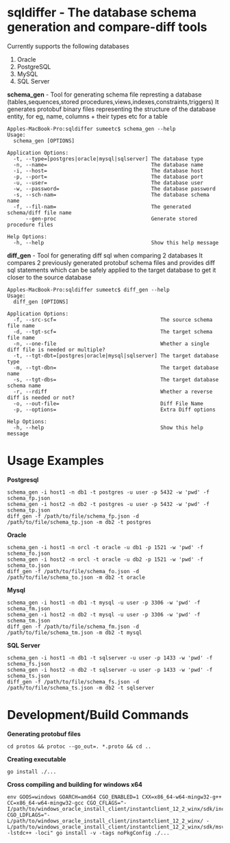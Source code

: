 # sqldiffer - The database schema generation and compare-diff tools

Currently supports the following databases
1. Oracle
2. PostgreSQL
3. MySQL
4. SQL Server

**schema_gen** - Tool for generating schema file represting a database (tables,sequences,stored procedures,views,indexes,constraints,triggers)
It generates protobuf binary files representing the structure of the database entity, for eg, name, columns + their types etc for a table
```
Apples-MacBook-Pro:sqldiffer sumeetc$ schema_gen --help
Usage:
  schema_gen [OPTIONS]

Application Options:
  -t, --type=[postgres|oracle|mysql|sqlserver] The database type
  -n, --name=                                  The database name
  -i, --host=                                  The database host
  -p, --port=                                  The database port
  -u, --user=                                  The database user
  -w, --password=                              The database password
  -s, --sch-nam=                               The database schema name
  -f, --fil-nam=                               The generated schema/diff file name
      --gen-proc                               Generate stored procedure files

Help Options:
  -h, --help                                   Show this help message
```

**diff_gen** - Tool for generating diff sql when comparing 2 databases
It compares 2 previously generated protobuf schema files and provides diff sql statements which can be safely applied to the target database
to get it closer to the source database

```
Apples-MacBook-Pro:sqldiffer sumeetc$ diff_gen --help
Usage:
  diff_gen [OPTIONS]

Application Options:
  -f, --src-scf=                                  The source schema file name
  -d, --tgt-scf=                                  The target schema file name
  -n, --one-file                                  Whether a single diff file is needed or multiple?
  -t, --tgt-dbt=[postgres|oracle|mysql|sqlserver] The target database type
  -m, --tgt-dbn=                                  The target database name
  -s, --tgt-dbs=                                  The target database schema name
  -r, --rdiff                                     Whether a reverse diff is needed or not?
  -o, --out-file=                                 Diff File Name
  -p, --options=                                  Extra Diff options

Help Options:
  -h, --help                                      Show this help message
```


Usage Examples
==============

**Postgresql**
```
schema_gen -i host1 -n db1 -t postgres -u user -p 5432 -w 'pwd' -f schema_fp.json
schema_gen -i host2 -n db2 -t postgres -u user -p 5432 -w 'pwd' -f schema_tp.json
diff_gen -f /path/to/file/schema_fp.json -d /path/to/file/schema_tp.json -m db2 -t postgres
```

**Oracle**
```
schema_gen -i host1 -n orcl -t oracle -u db1 -p 1521 -w 'pwd' -f schema_fo.json
schema_gen -i host2 -n orcl -t oracle -u db2 -p 1521 -w 'pwd' -f schema_to.json
diff_gen -f /path/to/file/schema_fo.json -d /path/to/file/schema_to.json -m db2 -t oracle
```

**Mysql**
```
schema_gen -i host1 -n db1 -t mysql -u user -p 3306 -w 'pwd' -f schema_fm.json
schema_gen -i host2 -n db2 -t mysql -u user -p 3306 -w 'pwd' -f schema_tm.json
diff_gen -f /path/to/file/schema_fm.json -d /path/to/file/schema_tm.json -m db2 -t mysql
```

**SQL Server**
```
schema_gen -i host1 -n db1 -t sqlserver -u user -p 1433 -w 'pwd' -f schema_fs.json
schema_gen -i host2 -n db2 -t sqlserver -u user -p 1433 -w 'pwd' -f schema_ts.json
diff_gen -f /path/to/file/schema_fs.json -d /path/to/file/schema_ts.json -m db2 -t sqlserver
```


Development/Build Commands
==========================

**Generating protobuf files**
```
cd protos && protoc --go_out=. *.proto && cd ..
```

**Creating executable**
```
go install ./...
```

**Cross compiling and building for windows x64**
```
env GOOS=windows GOARCH=amd64 CGO_ENABLED=1 CXX=x86_64-w64-mingw32-g++ CC=x86_64-w64-mingw32-gcc CGO_CFLAGS="-I/path/to/windows_oracle_install_client/instantclient_12_2_winx/sdk/include" CGO_LDFLAGS="-L/path/to/windows_oracle_install_client/instantclient_12_2_winx/ -L/path/to/windows_oracle_install_client/instantclient_12_2_winx/sdk/msvc -lstdc++ -loci" go install -v -tags noPkgConfig ./...
```
